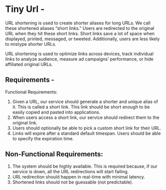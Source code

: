 # Tiny Url -


URL shortening is used to create shorter aliases for long URLs. We call these shortened aliases “short links.” Users are redirected to the original URL when they hit these short links. Short links save a lot of space when displayed, printed, messaged, or tweeted. Additionally, users are less likely to mistype shorter URLs.

URL shortening is used to optimize links across devices, track individual links to analyze audience, measure ad campaigns’ performance, or hide affiliated original URLs.

## Requirements - 
Functional Requirements:

1) Given a URL, our service should generate a shorter and unique alias of it. This is called a short link. This link should be short enough to be easily copied and pasted into     applications.
2) When users access a short link, our service should redirect them to the original link.
3) Users should optionally be able to pick a custom short link for their URL.
4) Links will expire after a standard default timespan. Users should be able to specify the expiration time.

## Non-Functional Requirements:

1) The system should be highly available. This is required because, if our service is down, all the URL redirections will start failing.
2) URL redirection should happen in real-time with minimal latency.
3) Shortened links should not be guessable (not predictable).
